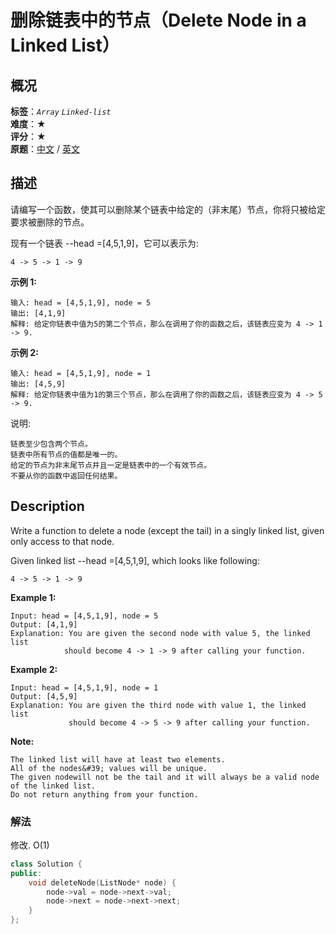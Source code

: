 # 删除链表中的节点（Delete Node in a Linked List）
## 概况
**标签**：*`Array`*  *`Linked-list`*<br>
**难度**：★<br>
**评分**：★<br>
**原题**：[中文](https://leetcode-cn.com/problems/delete-node-in-a-linked-list) / [英文](https://leetcode.com/problems/delete-node-in-a-linked-list)

## 描述
请编写一个函数，使其可以删除某个链表中给定的（非末尾）节点，你将只被给定要求被删除的节点。

现有一个链表 --head =[4,5,1,9]，它可以表示为:

    4 -> 5 -> 1 -> 9

**示例 1:**
```
输入: head = [4,5,1,9], node = 5
输出: [4,1,9]
解释: 给定你链表中值为5的第二个节点，那么在调用了你的函数之后，该链表应变为 4 -> 1 -> 9.
```

**示例 2:**
```
输入: head = [4,5,1,9], node = 1
输出: [4,5,9]
解释: 给定你链表中值为1的第三个节点，那么在调用了你的函数之后，该链表应变为 4 -> 5 -> 9.
```

说明:

	链表至少包含两个节点。
	链表中所有节点的值都是唯一的。
	给定的节点为非末尾节点并且一定是链表中的一个有效节点。
	不要从你的函数中返回任何结果。

## Description
Write a function to delete a node (except the tail) in a singly linked list, given only access to that node.

Given linked list --head =[4,5,1,9], which looks like following:

    4 -> 5 -> 1 -> 9

**Example 1:**
```
Input: head = [4,5,1,9], node = 5
Output: [4,1,9]
Explanation: You are given the second node with value 5, the linked list
            should become 4 -> 1 -> 9 after calling your function.
```

**Example 2:**
```
Input: head = [4,5,1,9], node = 1
Output: [4,5,9]
Explanation: You are given the third node with value 1, the linked list
             should become 4 -> 5 -> 9 after calling your function.
```

**Note:**

	The linked list will have at least two elements.
	All of the nodes&#39; values will be unique.
	The given nodewill not be the tail and it will always be a valid node of the linked list.
	Do not return anything from your function.
	
### 解法
修改. O(1)
```c++
class Solution {
public:
    void deleteNode(ListNode* node) {
        node->val = node->next->val;
        node->next = node->next->next;
    }
};
```